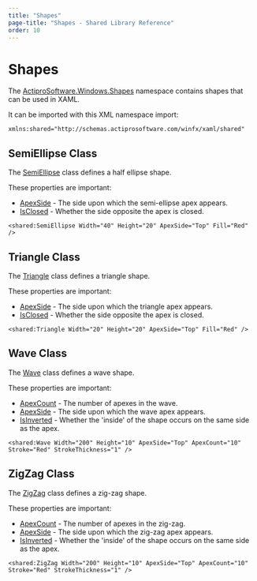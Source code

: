 ```yaml
---
title: "Shapes"
page-title: "Shapes - Shared Library Reference"
order: 10
---
```

# Shapes

The [ActiproSoftware.Windows.Shapes](xref:@ActiproUIRoot.Shapes) namespace contains shapes that can be used in XAML.

It can be imported with this XML namespace import:

```xaml
xmlns:shared="http://schemas.actiprosoftware.com/winfx/xaml/shared"
```

## SemiEllipse Class

The [SemiEllipse](xref:@ActiproUIRoot.Shapes.SemiEllipse) class defines a half ellipse shape.

These properties are important:

- [ApexSide](xref:@ActiproUIRoot.Shapes.SemiEllipse.ApexSide) - The side upon which the semi-ellipse apex appears.
- [IsClosed](xref:@ActiproUIRoot.Shapes.SemiEllipse.IsClosed) - Whether the side opposite the apex is closed.

```xaml
<shared:SemiEllipse Width="40" Height="20" ApexSide="Top" Fill="Red" />
```

## Triangle Class

The [Triangle](xref:@ActiproUIRoot.Shapes.Triangle) class defines a triangle shape.

These properties are important:

- [ApexSide](xref:@ActiproUIRoot.Shapes.Triangle.ApexSide) - The side upon which the triangle apex appears.
- [IsClosed](xref:@ActiproUIRoot.Shapes.Triangle.IsClosed) - Whether the side opposite the apex is closed.

```xaml
<shared:Triangle Width="20" Height="20" ApexSide="Top" Fill="Red" />
```

## Wave Class

The [Wave](xref:@ActiproUIRoot.Shapes.Wave) class defines a wave shape.

These properties are important:

- [ApexCount](xref:@ActiproUIRoot.Shapes.Wave.ApexCount) - The number of apexes in the wave.
- [ApexSide](xref:@ActiproUIRoot.Shapes.Wave.ApexSide) - The side upon which the wave apex appears.
- [IsInverted](xref:@ActiproUIRoot.Shapes.Wave.IsInverted) - Whether the 'inside' of the shape occurs on the same side as the apex.

```xaml
<shared:Wave Width="200" Height="10" ApexSide="Top" ApexCount="10" Stroke="Red" StrokeThickness="1" />
```

## ZigZag Class

The [ZigZag](xref:@ActiproUIRoot.Shapes.ZigZag) class defines a zig-zag shape.

These properties are important:

- [ApexCount](xref:@ActiproUIRoot.Shapes.ZigZag.ApexCount) - The number of apexes in the zig-zag.
- [ApexSide](xref:@ActiproUIRoot.Shapes.ZigZag.ApexSide) - The side upon which the zig-zag apex appears.
- [IsInverted](xref:@ActiproUIRoot.Shapes.ZigZag.IsInverted) - Whether the 'inside' of the shape occurs on the same side as the apex.

```xaml
<shared:ZigZag Width="200" Height="10" ApexSide="Top" ApexCount="10" Stroke="Red" StrokeThickness="1" />
```
